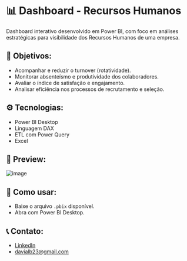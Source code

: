 # 📊 Dashboard - Recursos Humanos

Dashboard interativo desenvolvido em Power BI, com foco em análises estratégicas para visibilidade dos Recursos Humanos de uma empresa.

## 🎯 Objetivos:
- Acompanhar e reduzir o turnover (rotatividade).
- Monitorar absenteísmo e produtividade dos colaboradores.
- Avaliar o índice de satisfação e engajamento.
- Analisar eficiência nos processos de recrutamento e seleção.

## ⚙️ Tecnologias:
- Power BI Desktop
- Linguagem DAX
- ETL com Power Query
- Excel

## 📸 Preview:
![image](https://github.com/user-attachments/assets/51305e07-e310-4701-8f22-0c2900fdc6c3)

## 📂 Como usar:
- Baixe o arquivo `.pbix` disponível.
- Abra com Power BI Desktop.

## 📞 Contato:
- [LinkedIn](https://www.linkedin.com/in/davialbini/)
- davialb23@gmail.com
